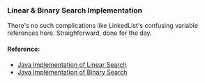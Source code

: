 ### Linear & Binary Search Implementation
There's no such complications like LinkedList's confusing variable references here. Straighforward, done for the day.


#### Reference:
- [Java Implementation of Linear Search](https://github.com/wannabemrrobot/becoming-leet/blob/main/courseworks/practical-data-structures-algorithms-in-java/eclipse-workspace/becoming-leet/src/algo/linearsearch/linearsearch.java) 
- [Java Implementation of Binary Search](https://github.com/wannabemrrobot/becoming-leet/blob/main/courseworks/practical-data-structures-algorithms-in-java/eclipse-workspace/becoming-leet/src/algo/binarysearch/binarysearch.java) 